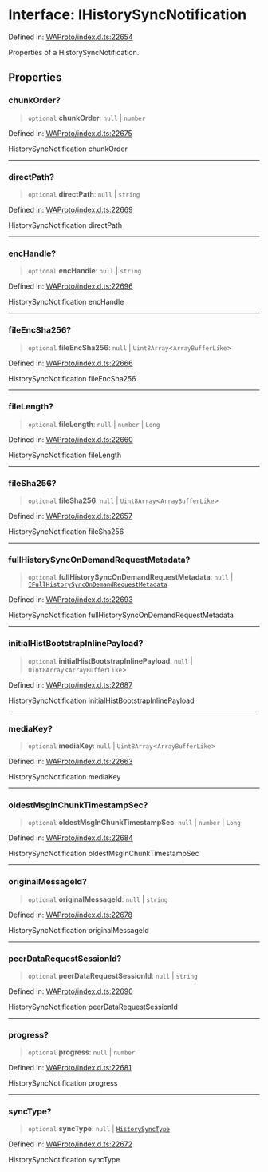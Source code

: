 # Interface: IHistorySyncNotification

Defined in: [WAProto/index.d.ts:22654](https://github.com/Fokusdotid/Baileys/blob/d7495b24bcd136e35724329fba661cfcc0bc8eed/WAProto/index.d.ts#L22654)

Properties of a HistorySyncNotification.

## Properties

### chunkOrder?

> `optional` **chunkOrder**: `null` \| `number`

Defined in: [WAProto/index.d.ts:22675](https://github.com/Fokusdotid/Baileys/blob/d7495b24bcd136e35724329fba661cfcc0bc8eed/WAProto/index.d.ts#L22675)

HistorySyncNotification chunkOrder

***

### directPath?

> `optional` **directPath**: `null` \| `string`

Defined in: [WAProto/index.d.ts:22669](https://github.com/Fokusdotid/Baileys/blob/d7495b24bcd136e35724329fba661cfcc0bc8eed/WAProto/index.d.ts#L22669)

HistorySyncNotification directPath

***

### encHandle?

> `optional` **encHandle**: `null` \| `string`

Defined in: [WAProto/index.d.ts:22696](https://github.com/Fokusdotid/Baileys/blob/d7495b24bcd136e35724329fba661cfcc0bc8eed/WAProto/index.d.ts#L22696)

HistorySyncNotification encHandle

***

### fileEncSha256?

> `optional` **fileEncSha256**: `null` \| `Uint8Array`\<`ArrayBufferLike`\>

Defined in: [WAProto/index.d.ts:22666](https://github.com/Fokusdotid/Baileys/blob/d7495b24bcd136e35724329fba661cfcc0bc8eed/WAProto/index.d.ts#L22666)

HistorySyncNotification fileEncSha256

***

### fileLength?

> `optional` **fileLength**: `null` \| `number` \| `Long`

Defined in: [WAProto/index.d.ts:22660](https://github.com/Fokusdotid/Baileys/blob/d7495b24bcd136e35724329fba661cfcc0bc8eed/WAProto/index.d.ts#L22660)

HistorySyncNotification fileLength

***

### fileSha256?

> `optional` **fileSha256**: `null` \| `Uint8Array`\<`ArrayBufferLike`\>

Defined in: [WAProto/index.d.ts:22657](https://github.com/Fokusdotid/Baileys/blob/d7495b24bcd136e35724329fba661cfcc0bc8eed/WAProto/index.d.ts#L22657)

HistorySyncNotification fileSha256

***

### fullHistorySyncOnDemandRequestMetadata?

> `optional` **fullHistorySyncOnDemandRequestMetadata**: `null` \| [`IFullHistorySyncOnDemandRequestMetadata`](IFullHistorySyncOnDemandRequestMetadata.md)

Defined in: [WAProto/index.d.ts:22693](https://github.com/Fokusdotid/Baileys/blob/d7495b24bcd136e35724329fba661cfcc0bc8eed/WAProto/index.d.ts#L22693)

HistorySyncNotification fullHistorySyncOnDemandRequestMetadata

***

### initialHistBootstrapInlinePayload?

> `optional` **initialHistBootstrapInlinePayload**: `null` \| `Uint8Array`\<`ArrayBufferLike`\>

Defined in: [WAProto/index.d.ts:22687](https://github.com/Fokusdotid/Baileys/blob/d7495b24bcd136e35724329fba661cfcc0bc8eed/WAProto/index.d.ts#L22687)

HistorySyncNotification initialHistBootstrapInlinePayload

***

### mediaKey?

> `optional` **mediaKey**: `null` \| `Uint8Array`\<`ArrayBufferLike`\>

Defined in: [WAProto/index.d.ts:22663](https://github.com/Fokusdotid/Baileys/blob/d7495b24bcd136e35724329fba661cfcc0bc8eed/WAProto/index.d.ts#L22663)

HistorySyncNotification mediaKey

***

### oldestMsgInChunkTimestampSec?

> `optional` **oldestMsgInChunkTimestampSec**: `null` \| `number` \| `Long`

Defined in: [WAProto/index.d.ts:22684](https://github.com/Fokusdotid/Baileys/blob/d7495b24bcd136e35724329fba661cfcc0bc8eed/WAProto/index.d.ts#L22684)

HistorySyncNotification oldestMsgInChunkTimestampSec

***

### originalMessageId?

> `optional` **originalMessageId**: `null` \| `string`

Defined in: [WAProto/index.d.ts:22678](https://github.com/Fokusdotid/Baileys/blob/d7495b24bcd136e35724329fba661cfcc0bc8eed/WAProto/index.d.ts#L22678)

HistorySyncNotification originalMessageId

***

### peerDataRequestSessionId?

> `optional` **peerDataRequestSessionId**: `null` \| `string`

Defined in: [WAProto/index.d.ts:22690](https://github.com/Fokusdotid/Baileys/blob/d7495b24bcd136e35724329fba661cfcc0bc8eed/WAProto/index.d.ts#L22690)

HistorySyncNotification peerDataRequestSessionId

***

### progress?

> `optional` **progress**: `null` \| `number`

Defined in: [WAProto/index.d.ts:22681](https://github.com/Fokusdotid/Baileys/blob/d7495b24bcd136e35724329fba661cfcc0bc8eed/WAProto/index.d.ts#L22681)

HistorySyncNotification progress

***

### syncType?

> `optional` **syncType**: `null` \| [`HistorySyncType`](../namespaces/HistorySyncNotification/enumerations/HistorySyncType.md)

Defined in: [WAProto/index.d.ts:22672](https://github.com/Fokusdotid/Baileys/blob/d7495b24bcd136e35724329fba661cfcc0bc8eed/WAProto/index.d.ts#L22672)

HistorySyncNotification syncType
